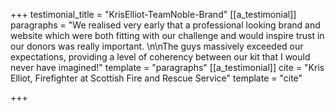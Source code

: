 +++
testimonial_title = "KrisElliot-TeamNoble-Brand"
[[a_testimonial]]
paragraphs = "We realised very early that a professional looking brand and website which were both fitting with our challenge and would inspire trust in our donors was really important. \n\nThe guys massively exceeded our expectations, providing a level of coherency between our kit that I would never have imagined!"
template = "paragraphs"
[[a_testimonial]]
cite = "Kris Elliot, Firefighter at Scottish Fire and Rescue Service"
template = "cite"

+++
